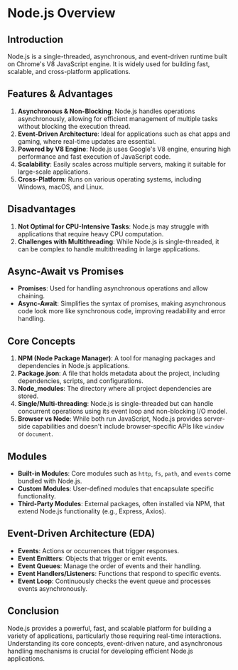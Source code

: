 # Node.js Overview

## Introduction
Node.js is a single-threaded, asynchronous, and event-driven runtime built on Chrome's V8 JavaScript engine. It is widely used for building fast, scalable, and cross-platform applications.

## Features & Advantages
1. **Asynchronous & Non-Blocking**: Node.js handles operations asynchronously, allowing for efficient management of multiple tasks without blocking the execution thread.
2. **Event-Driven Architecture**: Ideal for applications such as chat apps and gaming, where real-time updates are essential.
3. **Powered by V8 Engine**: Node.js uses Google's V8 engine, ensuring high performance and fast execution of JavaScript code.
4. **Scalability**: Easily scales across multiple servers, making it suitable for large-scale applications.
5. **Cross-Platform**: Runs on various operating systems, including Windows, macOS, and Linux.

## Disadvantages
1. **Not Optimal for CPU-Intensive Tasks**: Node.js may struggle with applications that require heavy CPU computation.
2. **Challenges with Multithreading**: While Node.js is single-threaded, it can be complex to handle multithreading in large applications.

## Async-Await vs Promises
- **Promises**: Used for handling asynchronous operations and allow chaining.
- **Async-Await**: Simplifies the syntax of promises, making asynchronous code look more like synchronous code, improving readability and error handling.

## Core Concepts
1. **NPM (Node Package Manager)**: A tool for managing packages and dependencies in Node.js applications.
2. **Package.json**: A file that holds metadata about the project, including dependencies, scripts, and configurations.
3. **Node_modules**: The directory where all project dependencies are stored.
4. **Single/Multi-threading**: Node.js is single-threaded but can handle concurrent operations using its event loop and non-blocking I/O model.
5. **Browser vs Node**: While both run JavaScript, Node.js provides server-side capabilities and doesn't include browser-specific APIs like `window` or `document`.

## Modules
- **Built-in Modules**: Core modules such as `http`, `fs`, `path`, and `events` come bundled with Node.js.
- **Custom Modules**: User-defined modules that encapsulate specific functionality.
- **Third-Party Modules**: External packages, often installed via NPM, that extend Node.js functionality (e.g., Express, Axios).

## Event-Driven Architecture (EDA)
- **Events**: Actions or occurrences that trigger responses.
- **Event Emitters**: Objects that trigger or emit events.
- **Event Queues**: Manage the order of events and their handling.
- **Event Handlers/Listeners**: Functions that respond to specific events.
- **Event Loop**: Continuously checks the event queue and processes events asynchronously.

## Conclusion
Node.js provides a powerful, fast, and scalable platform for building a variety of applications, particularly those requiring real-time interactions. Understanding its core concepts, event-driven nature, and asynchronous handling mechanisms is crucial for developing efficient Node.js applications.